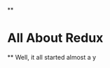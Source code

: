 **

# All About Redux

**
Well, it all started almost a y
<!--stackedit_data:
eyJoaXN0b3J5IjpbLTgxNjY1MzIyMl19
-->